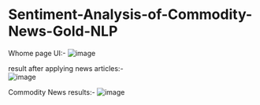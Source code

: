 # Sentiment-Analysis-of-Commodity-News-Gold-NLP
Whome page UI:- 
![image](https://user-images.githubusercontent.com/114816136/230590867-da20494a-43af-4bc3-a93d-dc700094a3f3.png)

result after applying news articles:-  
![image](https://user-images.githubusercontent.com/114816136/230590923-1a1a4a98-a4e3-4191-be3f-558cc05152b4.png)

Commodity News results:-
![image](https://user-images.githubusercontent.com/114816136/230591119-9bf27c14-6e7e-4252-9203-df3aec9e39dd.png)

